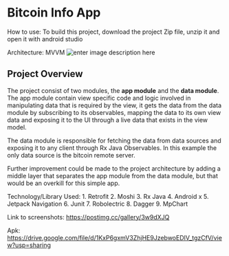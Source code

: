 # Bitcoin Info App

How to use: To build this project, download the project Zip file, unzip it and open it with android studio

Architecture: MVVM
![enter image description here](https://miro.medium.com/max/638/1*sdOtTrxrOVQzYRygaB1qqw.jpeg)

## Project Overview

The project consist of two modules, the **app module** and the **data module**.
The app module contain view specific code and logic involved in manipulating data that is required by the view, it gets the data from the data module by subscribing to its observables, mapping the data to its own view data and exposing it to the UI through a live data that exists in the view model.

 The data module is responsible for fetching the data from data sources and exposing it to any client through Rx Java Observables. In this example the only data source is the bitcoin remote server.

Further improvement could be made to the project architecture by adding a middle layer that separates the app module from the data module, but that would be an overkill for this simple app.

Technology/Library Used:
	1.  Retrofit
	2.  Moshi
	3. Rx Java
	4. Android x
	5. Jetpack Navigation
	6. Junit
	7. Robolectric
	8. Dagger
	9. MpChart


Link to screenshots:
https://postimg.cc/gallery/3w9dXJQ

Apk:
https://drive.google.com/file/d/1KxP6gxmV3ZhjHE9JzebwoEDIV_tgzCfV/view?usp=sharing